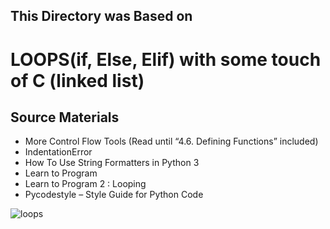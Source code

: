 ## This Directory was Based on
# LOOPS(if, Else, Elif) with some touch of C (linked list) 


## Source Materials

- More Control Flow Tools (Read until “4.6. Defining Functions” included)
- IndentationError
- How To Use String Formatters in Python 3
- Learn to Program
- Learn to Program 2 : Looping
- Pycodestyle – Style Guide for Python Code

![loops](https://www.pylenin.com/content/images/size/w1200/2022/02/Why-learn-Python-24-.png)
